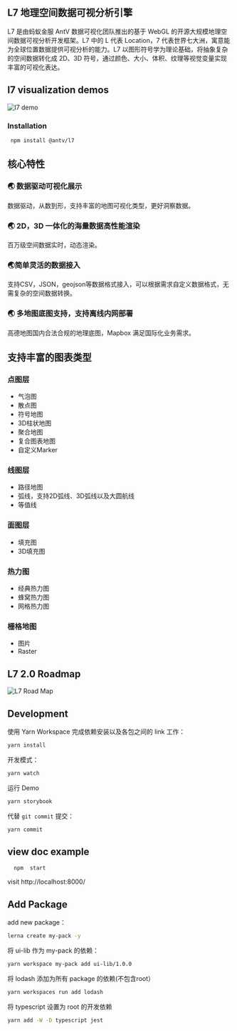 ## L7 地理空间数据可视分析引擎

L7 是由蚂蚁金服 AntV 数据可视化团队推出的基于 WebGL 的开源大规模地理空间数据可视分析开发框架。L7 中的 L 代表 Location，7 代表世界七大洲，寓意能为全球位置数据提供可视分析的能力。L7 以图形符号学为理论基础，将抽象复杂的空间数据转化成 2D、3D 符号，通过颜色、大小、体积、纹理等视觉变量实现丰富的可视化表达。


## l7 visualization demos

![l7 demo](https://gw.alipayobjects.com/mdn/antv_site/afts/img/A*zOFwTJ9wHXQAAAAAAAAAAABkARQnAQ)


### Installation

```
 npm install @antv/l7

```


## 核心特性

### 🌏 数据驱动可视化展示

数据驱动，从数到形，支持丰富的地图可视化类型，更好洞察数据。

### 🌏 2D，3D 一体化的海量数据高性能渲染

百万级空间数据实时，动态渲染。

### 🌏简单灵活的数据接入

支持CSV，JSON，geojson等数据格式接入，可以根据需求自定义数据格式，无需复杂的空间数据转换。

### 🌏 多地图底图支持，支持离线内网部署

高德地图国内合法合规的地理底图，Mapbox 满足国际化业务需求。

## 支持丰富的图表类型

### 点图层
 
 - 气泡图
 - 散点图
 - 符号地图
 - 3D柱状地图
 - 聚合地图
 - 复合图表地图
 - 自定义Marker

### 线图层

- 路径地图
- 弧线，支持2D弧线、3D弧线以及大圆航线
- 等值线

### 面图层

- 填充图
- 3D填充图

### 热力图

- 经典热力图
- 蜂窝热力图
- 网格热力图

### 栅格地图
- 图片
- Raster

## L7 2.0 Roadmap

![L7 Road Map](https://gw.alipayobjects.com/mdn/antv_site/afts/img/A*3j9HTLTQT2MAAAAAAAAAAABkARQnAQ)

## Development

使用 Yarn Workspace 完成依赖安装以及各包之间的 link 工作：
```bash
yarn install
```

开发模式：
```bash
yarn watch
```

运行 Demo
```bash
yarn storybook
```

代替 `git commit` 提交：
```bash
yarn commit
```

## view doc example

```bash
  npm  start
```
visit http://localhost:8000/

## Add Package

add new package：
```bash
lerna create my-pack -y
```

将 ui-lib 作为 my-pack 的依赖：
```bash
yarn workspace my-pack add ui-lib/1.0.0
```

将 lodash 添加为所有 package 的依赖(不包含root）
```bash
yarn workspaces run add lodash
```

将 typescript 设置为 root 的开发依赖
```bash
yarn add -W -D typescript jest
```
